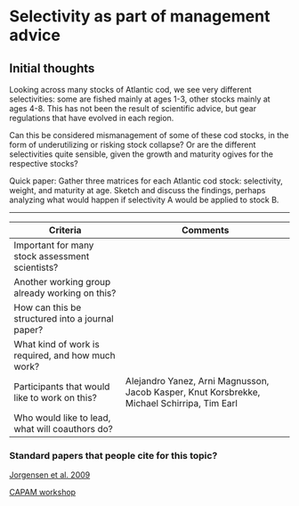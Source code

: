# Selectivity as part of management advice

## Initial thoughts

Looking across many stocks of Atlantic cod, we see very different selectivities:
some are fished mainly at ages 1-3, other stocks mainly at ages 4-8. This has
not been the result of scientific advice, but gear regulations that have evolved
in each region.

Can this be considered mismanagement of some of these cod stocks, in the form of
underutilizing or risking stock collapse? Or are the different selectivities
quite sensible, given the growth and maturity ogives for the respective stocks?

Quick paper: Gather three matrices for each Atlantic cod stock: selectivity,
weight, and maturity at age. Sketch and discuss the findings, perhaps analyzing
what would happen if selectivity A would be applied to stock B.

***

Criteria | Comments
-------- | --------
Important for many stock assessment scientists?   |
Another working group already working on this?    |
How can this be structured into a journal paper?  |
What kind of work is required, and how much work? |
Participants that would like to work on this?     | Alejandro Yanez, Arni Magnusson, Jacob Kasper, Knut Korsbrekke, Michael Schirripa, Tim Earl
Who would like to lead, what will coauthors do?   |

### Standard papers that people cite for this topic?

[Jorgensen et al. 2009](http://archimer.ifremer.fr/doc/00000/6867/)

[CAPAM workshop](http://capamresearch.org/current-projects/selectivity)
